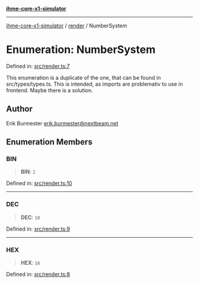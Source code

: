 [**ihme-core-x1-simulator**](../../README.md)

***

[ihme-core-x1-simulator](../../modules.md) / [render](../README.md) / NumberSystem

# Enumeration: NumberSystem

Defined in: [src/render.ts:7](https://github.com/ProgrammIt/CPU-Simulator/blob/5d337ac19330b661110818bd865328f41c53783f/src/render.ts#L7)

This enumeration is a duplicate of the one, that can be
found in src/types/types.ts. This is intended, as imports
are problemativ to use in frontend. Maybe there is a solution.

## Author

Erik Burmester <erik.burmester@nextbeam.net>

## Enumeration Members

### BIN

> **BIN**: `2`

Defined in: [src/render.ts:10](https://github.com/ProgrammIt/CPU-Simulator/blob/5d337ac19330b661110818bd865328f41c53783f/src/render.ts#L10)

***

### DEC

> **DEC**: `10`

Defined in: [src/render.ts:9](https://github.com/ProgrammIt/CPU-Simulator/blob/5d337ac19330b661110818bd865328f41c53783f/src/render.ts#L9)

***

### HEX

> **HEX**: `16`

Defined in: [src/render.ts:8](https://github.com/ProgrammIt/CPU-Simulator/blob/5d337ac19330b661110818bd865328f41c53783f/src/render.ts#L8)
